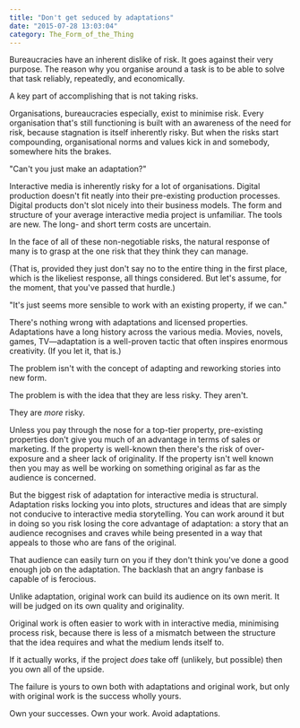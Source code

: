 ```yaml
---
title: "Don't get seduced by adaptations"
date: "2015-07-28 13:03:04"
category: The_Form_of_the_Thing
---
```


Bureaucracies have an inherent dislike of risk. It goes against their very purpose. The reason why you organise around a task is to be able to solve that task reliably, repeatedly, and economically.

A key part of accomplishing that is not taking risks.

Organisations, bureaucracies especially, exist to minimise risk. Every organisation that's still functioning is built with an awareness of the need for risk, because stagnation is itself inherently risky. But when the risks start compounding, organisational norms and values kick in and somebody, somewhere hits the brakes.

"Can't you just make an adaptation?"

Interactive media is inherently risky for a lot of organisations. Digital production doesn't fit neatly into their pre-existing production processes. Digital products don't slot nicely into their business models. The form and structure of your average interactive media project is unfamiliar. The tools are new. The long- and short term costs are uncertain.

In the face of all of these non-negotiable risks, the natural response of many is to grasp at the one risk that they think they can manage.

(That is, provided they just don't say no to the entire thing in the first place, which is the likeliest response, all things considered. But let's assume, for the moment, that you've passed that hurdle.)

"It's just seems more sensible to work with an existing property, if we can."

There's nothing wrong with adaptations and licensed properties. Adaptations have a long history across the various media. Movies, novels, games, TV—adaptation is a well-proven tactic that often inspires enormous creativity. (If you let it, that is.)

The problem isn't with the concept of adapting and reworking stories into new form.

The problem is with the idea that they are less risky. They aren't.

They are *more* risky.

Unless you pay through the nose for a top-tier property, pre-existing properties don't give you much of an advantage in terms of sales or marketing. If the property is well-known then there's the risk of over-exposure and a sheer lack of originality. If the property isn't well known then you may as well be working on something original as far as the audience is concerned.

But the biggest risk of adaptation for interactive media is structural. Adaptation risks locking you into plots, structures and ideas that are simply not conducive to interactive media storytelling. You can work around it but in doing so you risk losing the core advantage of adaptation: a story that an audience recognises and craves while being presented in a way that appeals to those who are fans of the original.

That audience can easily turn on you if they don't think you've done a good enough job on the adaptation. The backlash that an angry fanbase is capable of is ferocious.

Unlike adaptation, original work can build its audience on its own merit. It will be judged on its own quality and originality.

Original work is often easier to work with in interactive media, minimising process risk, because there is less of a mismatch between the structure that the idea requires and what the medium lends itself to.

If it actually works, if the project *does* take off (unlikely, but possible) then you own all of the upside.

The failure is yours to own both with adaptations and original work, but only with original work is the success wholly yours.

Own your successes. Own your work. Avoid adaptations.
